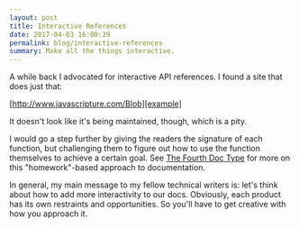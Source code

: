 ```yaml
---
layout: post
title: Interactive References
date: 2017-04-03 16:00:29
permalink: blog/interactive-references
summary: Make all the things interactive.
---
```


A while back I advocated for interactive API references. I found a site
that does just that:

[http://www.javascripture.com/Blob][example]

[example]: https://wordsmithweekly.com/blog/the-fourth-doc-type

It doesn't look like it's being maintained, though, which is a pity.

I would go a step further by giving the readers the signature of each
function, but challenging them to figure out how to use the function
themselves to achieve a certain goal. See [The Fourth Doc
Type](/blog/the-fourth-doc-type) for more on this "homework"-based approach
to documentation.

In general, my main message to my fellow technical writers is: let's think
about how to add more interactivity to our docs. Obviously, each product
has its own restraints and opportunities. So you'll have to get creative
with how you approach it.
